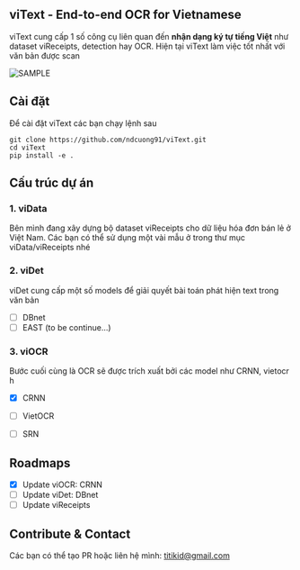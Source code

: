 ## viText - End-to-end OCR for Vietnamese
viText cung cấp 1 số công cụ liên quan đến **nhận dạng ký tự tiếng Việt** như dataset viReceipts, detection hay OCR. Hiện tại viText làm việc tốt nhất với văn bản được scan

![SAMPLE](https://github.com/titikid/viText/blob/dev/viText/outputs/scan2_visualized.jpg)
## Cài đặt
Để cài đặt viText các bạn chạy lệnh sau
```
git clone https://github.com/ndcuong91/viText.git
cd viText
pip install -e .
```

## Cấu trúc dự án 
### 1. viData

Bên mình đang xây dựng bộ dataset viReceipts cho dữ liệu hóa đơn bán lẻ ở Việt Nam. Các bạn có thể sử dụng một vài mẫu ở trong thư mục viData/viReceipts nhé 

### 2. viDet
viDet cung cấp một số models để giải quyết bài toán phát hiện text trong văn bản
- [ ] DBnet
- [ ] EAST
(to be continue...)

### 3. viOCR
Bước cuối cùng là OCR sẽ được trích xuất bởi các model như CRNN, vietocr h

- [x] CRNN
- [ ] VietOCR
- [ ] SRN


## Roadmaps
- [x] Update viOCR: CRNN
- [ ] Update viDet: DBnet
- [ ] Update viReceipts

## Contribute & Contact
Các bạn có thể tạo PR hoặc liên hệ mình: titikid@gmail.com
